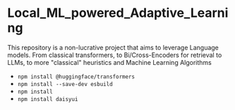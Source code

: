 # Local_ML_powered_Adaptive_Learning
This repository is a non-lucrative project that aims to leverage Language models. From classical transformers, to Bi/Cross-Encoders for retrieval to LLMs, to more "classical" heuristics and Machine Learning Algorithms

- `npm install @huggingface/transformers`
- `npm install --save-dev esbuild`
- `npm install` 
- `npm install daisyui`
